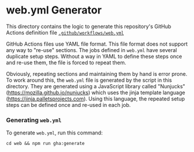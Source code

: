 # web.yml Generator

This directory contains the logic to generate this repository's GitHub Actions
definition file
[`.github/workflows/web.yml`](https://github.com/FirebasePrivate/firestore-team/blob/main/.github/workflows/web.yml)

GitHub Actions files use YAML file format. This file format does not support any
way to "re-use" sections. The jobs defined in `web.yml` have several duplicate
setup steps. Without a way in YAML to define these steps once and re-use them,
the file is forced to repeat them.

Obviously, repeating sections and maintaining them by hand is error prone.
To work around this, the `web.yml` file is generated by the script in this
directory. They are generated using a JavaScript library called "Nunjucks"
(https://mozilla.github.io/nunjucks) which uses the jinja template language
(https://jinja.palletsprojects.com). Using this language, the repeated setup
steps can be defined once and re-used in each job.

### Generating `web.yml`

To generate `web.yml`, run this command:

```shell
cd web && npm run gha:generate
```
